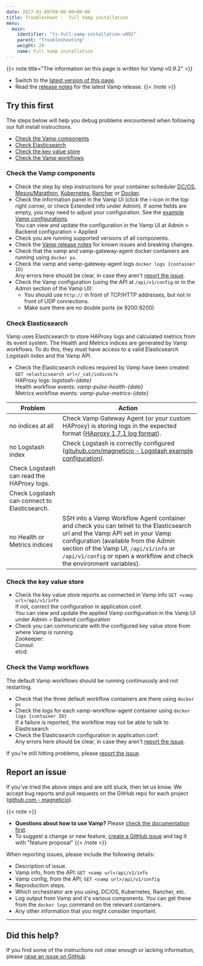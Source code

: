 ```yaml
---
date: 2017-01-09T09:00:00+00:00
title: Troubleshoot -  full Vamp installation
menu:
  main:
    identifier: "ts-full-vamp-installation-v092"
    parent: "Troubleshooting"
    weight: 20
    name: Full Vamp installation
---
```


{{< note title="The information on this page is written for Vamp v0.9.2" >}}
* Switch to the [latest version of this page](/documentation/troubleshoot/full-vamp-installation).
* Read the [release notes](/documentation/release-notes/latest) for the latest Vamp release.
{{< /note >}}

## Try this first

The steps below will help you debug problems encountered when following our full install instructions. 

* [Check the Vamp components](/documentation/troubleshoot/v0.9.2/full-vamp-installation/#check-the-vamp-components)
* [Check Elasticsearch](/documentation/troubleshoot/v0.9.2/full-vamp-installation/#check-elasticsearch)
* [Check the key value store](/documentation/troubleshoot/v0.9.2/full-vamp-installation/#check-the-key-value-store)
* [Check the Vamp workflows](/documentation/troubleshoot/v0.9.2/full-vamp-installation/#check-the-vamp-workflows)

### Check the Vamp components
- Check the step by step instructions for your container scheduler [DC/OS](/documentation/installation/v0.9.2/dcos/), [Mesos/Marathon](/documentation/installation/v0.9.2/mesos-marathon/), [Kubernetes](/documentation/installation/v0.9.2/kubernetes/), [Rancher](/documentation/installation/v0.9.2/rancher/) or [Docker](/documentation/installation/docker/). 
- Check the information panel in the Vamp UI (click the i-icon in the top right corner, or check Extended info under Admin). If some fields are empty, you may need to adjust your configuration. See the [example Vamp configurations](/documentation/configure/v0.9.2/example-configurations).  
  You can view and update the configuration in the Vamp UI at Admin > Backend configuration > Applied  
- Check you are running supported versions of all components.
- Check the [Vamp release notes](/documentation/release-notes/latest) for known issues and breaking changes.
- Check that the vamp and vamp-gateway-agent docker containers are running using `docker ps`. 
- Check the vamp and vamp-gateway-agent logs `docker logs {container ID}`  
  Any errors here should be clear, in case they aren't [report the issue](/documentation/troubleshoot/v0.9.2/full-vamp-installation/#report-an-issue).
- Check the Vamp configuration (using the API at `/api/v1/config` or in the Admin section of the Vamp UI): 
  - You should use `http://` in front of TCP/HTTP addresses, but not in front of UDP connections. 
  - Make sure there are no double ports (ie 9200:9200)
 
### Check Elasticsearch
Vamp uses Elasticsearch to store HAProxy logs and calculated metrics from its event system. The Health and Metrics indices are generated by Vamp workflows. To do this, they must have access to a valid Elasticsearch Logstash index and the Vamp API. 
  
  - Check the Elasticsearch indices required by Vamp have been created:  
    `GET <elasticsearch url>/_cat/indices?v`  
     HAProxy logs: _logstash-{date}_     
     Health workflow events: _vamp-pulse-health-{date}_  
     Metrics workflow events: _vamp-pulse-metrics-{date}_   

Problem |  Action
----|----
 no indices at all  |  Check Vamp Gateway Agent (or your custom HAProxy) is storing logs in the expected format ([HAproxy 1.7.1 log format](https://github.com/magneticio/vamp-gateway-agent/blob/master/files/usr/local/vamp/haproxy.basic.cfg)).
 no Logstash index  |  Check Logstash is correctly configured ([gituhub.com/magneticio - Logstash example configuration](https://github.com/magneticio/vamp-gateway-agent)).
   |  Check Logstash can read the HAProxy logs.
   |  Check Logstash can connect to Elasticsearch.
 no Health or Metrics indices  |  SSH into a Vamp Workflow Agent container and check you can telnet to the Elasticsearch url and the Vamp API set in your Vamp configuration (available from the Admin section of the Vamp UI,  `/api/v1/info` or `/api/v1/config` or open a workflow and check the environment variables). 

### Check the key value store 
  - Check the key value store reports as connected in Vamp info `GET <vamp url>/api/v1/info`  
  If not, correct the configuration in application.conf.  
  You can view and update the applied Vamp configuration in the Vamp UI under Admin > Backend configuration
  - Check you can communicate with the configured key value store from where Vamp is running.  
  Zookeeper:  
  Consul:  
  etcd:  

### Check the Vamp workflows
The default Vamp workflows should be running continuously and not restarting.

  - Check that the three default workflow containers are there using `docker ps`  
  - Check the logs for each vamp-workflow-agent container using `docker logs {container ID}`  
    If a failure is reported, the workflow may not be able to talk to Elasticsearch 
  - Check the Elasticsearch configuration in application.conf.  
    Any errors here should be clear, in case they aren't [report the issue](/documentation/troubleshoot/v0.9.2/full-vamp-installation/#report-an-issue).

If you're still hitting problems, please [report the issue](/documentation/troubleshoot/v0.9.2/full-vamp-installation/#report-an-issue).

## Report an issue

If you've tried the above steps and are still stuck, then let us know. We accept bug reports and pull requests on the GitHub repo for each project ([github.com - magneticio](https://github.com/magneticio)).

{{< note >}}                                  
* **Questions about how to use Vamp?** Please [check the documentation first](/documentation/).
* To suggest a change or new feature, [create a GitHub issue](https://github.com/magneticio/vamp/issues) and tag it with "feature proposal"
{{< /note >}}

When reporting issues, please include the following details:

- Description of issue.
- Vamp info, from the API: `GET <vamp url>/api/v1/info`
- Vamp config, from the API; `GET <vamp url>/api/v1/config`
- Reproduction steps.
- Which orchestrator are you using, DC/OS, Kubernetes, Rancher, etc.
- Log output from Vamp and it's various components. You can get these from the `docker logs` command on the relevant containers.
- Any other information that you might consider important.

---------------

## Did this help? 

If you find some of the instructions not clear enough or lacking information, please [raise an issue on GitHub](https://github.com/magneticio/vamp.io/issues/new).
